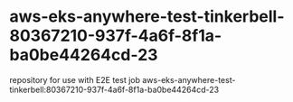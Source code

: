 # aws-eks-anywhere-test-tinkerbell-80367210-937f-4a6f-8f1a-ba0be44264cd-23
repository for use with E2E test job aws-eks-anywhere-test-tinkerbell:80367210-937f-4a6f-8f1a-ba0be44264cd-23
